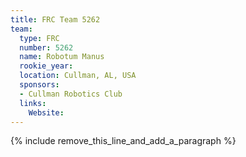 ```yaml
---
title: FRC Team 5262
team:
  type: FRC
  number: 5262
  name: Robotum Manus
  rookie_year:
  location: Cullman, AL, USA
  sponsors:
  - Cullman Robotics Club
  links:
    Website:
---
```


{% include remove_this_line_and_add_a_paragraph %}